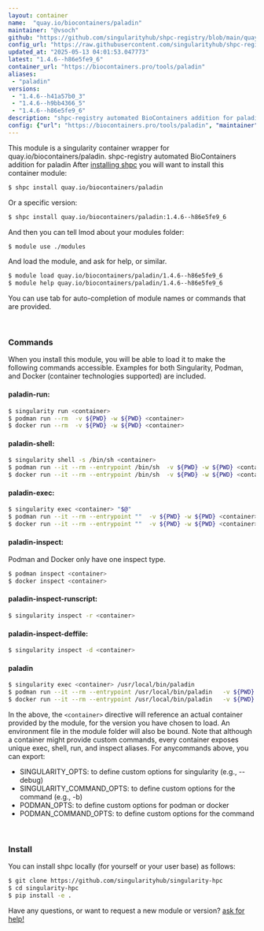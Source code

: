 ```yaml
---
layout: container
name:  "quay.io/biocontainers/paladin"
maintainer: "@vsoch"
github: "https://github.com/singularityhub/shpc-registry/blob/main/quay.io/biocontainers/paladin/container.yaml"
config_url: "https://raw.githubusercontent.com/singularityhub/shpc-registry/main/quay.io/biocontainers/paladin/container.yaml"
updated_at: "2025-05-13 04:01:53.047773"
latest: "1.4.6--h86e5fe9_6"
container_url: "https://biocontainers.pro/tools/paladin"
aliases:
 - "paladin"
versions:
 - "1.4.6--h41a57b0_3"
 - "1.4.6--h9bb4366_5"
 - "1.4.6--h86e5fe9_6"
description: "shpc-registry automated BioContainers addition for paladin"
config: {"url": "https://biocontainers.pro/tools/paladin", "maintainer": "@vsoch", "description": "shpc-registry automated BioContainers addition for paladin", "latest": {"1.4.6--h86e5fe9_6": "sha256:abe88c05916b32afa9bf372a1ad0e2f6569740c6c936ca6144dc701a170e7faf"}, "tags": {"1.4.6--h41a57b0_3": "sha256:e4afff1c8e0676c39d5d4deb39f02aefb3f81d2ff153aceb47554af1d6d92d41", "1.4.6--h9bb4366_5": "sha256:841ab0ba9a3c28a2aee66f185375972ce6101a9f8d3826b233be97a324c2503e", "1.4.6--h86e5fe9_6": "sha256:abe88c05916b32afa9bf372a1ad0e2f6569740c6c936ca6144dc701a170e7faf"}, "docker": "quay.io/biocontainers/paladin", "aliases": {"paladin": "/usr/local/bin/paladin"}}
---
```


This module is a singularity container wrapper for quay.io/biocontainers/paladin.
shpc-registry automated BioContainers addition for paladin
After [installing shpc](#install) you will want to install this container module:


```bash
$ shpc install quay.io/biocontainers/paladin
```

Or a specific version:

```bash
$ shpc install quay.io/biocontainers/paladin:1.4.6--h86e5fe9_6
```

And then you can tell lmod about your modules folder:

```bash
$ module use ./modules
```

And load the module, and ask for help, or similar.

```bash
$ module load quay.io/biocontainers/paladin/1.4.6--h86e5fe9_6
$ module help quay.io/biocontainers/paladin/1.4.6--h86e5fe9_6
```

You can use tab for auto-completion of module names or commands that are provided.

<br>

### Commands

When you install this module, you will be able to load it to make the following commands accessible.
Examples for both Singularity, Podman, and Docker (container technologies supported) are included.

#### paladin-run:

```bash
$ singularity run <container>
$ podman run --rm  -v ${PWD} -w ${PWD} <container>
$ docker run --rm  -v ${PWD} -w ${PWD} <container>
```

#### paladin-shell:

```bash
$ singularity shell -s /bin/sh <container>
$ podman run --it --rm --entrypoint /bin/sh  -v ${PWD} -w ${PWD} <container>
$ docker run --it --rm --entrypoint /bin/sh  -v ${PWD} -w ${PWD} <container>
```

#### paladin-exec:

```bash
$ singularity exec <container> "$@"
$ podman run --it --rm --entrypoint ""  -v ${PWD} -w ${PWD} <container> "$@"
$ docker run --it --rm --entrypoint ""  -v ${PWD} -w ${PWD} <container> "$@"
```

#### paladin-inspect:

Podman and Docker only have one inspect type.

```bash
$ podman inspect <container>
$ docker inspect <container>
```

#### paladin-inspect-runscript:

```bash
$ singularity inspect -r <container>
```

#### paladin-inspect-deffile:

```bash
$ singularity inspect -d <container>
```


#### paladin

```bash
$ singularity exec <container> /usr/local/bin/paladin
$ podman run --it --rm --entrypoint /usr/local/bin/paladin   -v ${PWD} -w ${PWD} <container> -c " $@"
$ docker run --it --rm --entrypoint /usr/local/bin/paladin   -v ${PWD} -w ${PWD} <container> -c " $@"
```



In the above, the `<container>` directive will reference an actual container provided
by the module, for the version you have chosen to load. An environment file in the
module folder will also be bound. Note that although a container
might provide custom commands, every container exposes unique exec, shell, run, and
inspect aliases. For anycommands above, you can export:

 - SINGULARITY_OPTS: to define custom options for singularity (e.g., --debug)
 - SINGULARITY_COMMAND_OPTS: to define custom options for the command (e.g., -b)
 - PODMAN_OPTS: to define custom options for podman or docker
 - PODMAN_COMMAND_OPTS: to define custom options for the command

<br>

### Install

You can install shpc locally (for yourself or your user base) as follows:

```bash
$ git clone https://github.com/singularityhub/singularity-hpc
$ cd singularity-hpc
$ pip install -e .
```

Have any questions, or want to request a new module or version? [ask for help!](https://github.com/singularityhub/singularity-hpc/issues)